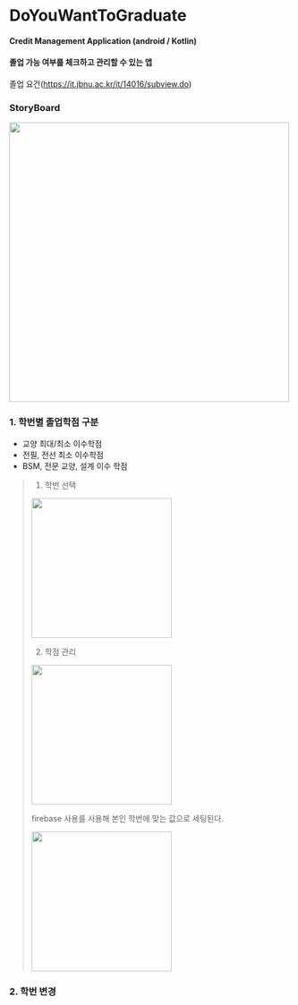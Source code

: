# DoYouWantToGraduate
#### Credit Management Application (android / Kotlin)
#### 졸업 가능 여부를 체크하고 관리할 수 있는 앱
졸업 요건(https://it.jbnu.ac.kr/it/14016/subview.do)

### StoryBoard
<div><img width="500" src="https://user-images.githubusercontent.com/45174177/90096702-f97bc280-dd6e-11ea-8174-5b8e5dc00dd9.png"></div>


### 1. 학번별 졸업학점 구분

- 교양 최대/최소 이수학점
- 전필, 전선 최소 이수학점
- BSM, 전문 교양, 설계 이수 학점

> 1) 학번 선택
> <div><img width="250" src="https://user-images.githubusercontent.com/45174177/146894681-a6141146-1b3b-4b47-9234-6ba14b5ecbf8.png"></div>
> 
> 2) 학점 관리
> <div><img width="250" src="https://user-images.githubusercontent.com/45174177/146895006-12e3e583-d02c-4bab-90c5-78a79163189c.png"></div>
> 
> firebase 사용를 사용해 본인 학번에 맞는 값으로 세팅된다.
> <div><img width="250" src="https://user-images.githubusercontent.com/45174177/146895112-1a4dca6c-6145-456f-a26d-a1f59e02ded8.png"></div>

### 2. 학번 변경
